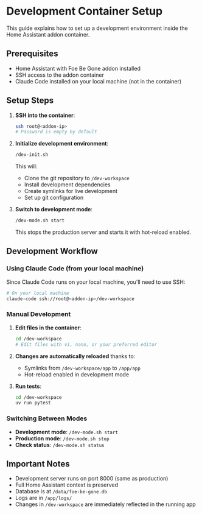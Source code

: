 # Development Container Setup

This guide explains how to set up a development environment inside the Home Assistant addon container.

## Prerequisites

- Home Assistant with Foe Be Gone addon installed
- SSH access to the addon container
- Claude Code installed on your local machine (not in the container)

## Setup Steps

1. **SSH into the container**:
   ```bash
   ssh root@<addon-ip>
   # Password is empty by default
   ```

2. **Initialize development environment**:
   ```bash
   /dev-init.sh
   ```
   This will:
   - Clone the git repository to `/dev-workspace`
   - Install development dependencies
   - Create symlinks for live development
   - Set up git configuration

3. **Switch to development mode**:
   ```bash
   /dev-mode.sh start
   ```
   This stops the production server and starts it with hot-reload enabled.

## Development Workflow

### Using Claude Code (from your local machine)

Since Claude Code runs on your local machine, you'll need to use SSH:

```bash
# On your local machine
claude-code ssh://root@<addon-ip>/dev-workspace
```

### Manual Development

1. **Edit files in the container**:
   ```bash
   cd /dev-workspace
   # Edit files with vi, nano, or your preferred editor
   ```

2. **Changes are automatically reloaded** thanks to:
   - Symlinks from `/dev-workspace/app` to `/app/app`
   - Hot-reload enabled in development mode

3. **Run tests**:
   ```bash
   cd /dev-workspace
   uv run pytest
   ```

### Switching Between Modes

- **Development mode**: `/dev-mode.sh start`
- **Production mode**: `/dev-mode.sh stop`
- **Check status**: `/dev-mode.sh status`

## Important Notes

- Development server runs on port 8000 (same as production)
- Full Home Assistant context is preserved
- Database is at `/data/foe-be-gone.db`
- Logs are in `/app/logs/`
- Changes in `/dev-workspace` are immediately reflected in the running app